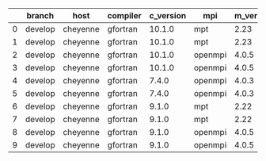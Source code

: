 |    | branch   | host     | compiler   | c_version   | mpi     | m_version   | o_g   | os    | build   |   u_pass |   u_fail |   s_pass |   s_fail |   e_pass |   e_fail |   nuopc_pass |   nuopc_fail | hash                                                                                                       | modified            |
|----|----------|----------|------------|-------------|---------|-------------|-------|-------|---------|----------|----------|----------|----------|----------|----------|--------------|--------------|------------------------------------------------------------------------------------------------------------|---------------------|
|  0 | develop  | cheyenne | gfortran   | 10.1.0      | mpt     | 2.23        | O     | Linux | Pass    |     8926 |        0 |       49 |        0 |       80 |        0 |           50 |            0 | [artifacts](https://github.com/esmf-org/esmf-test-artifacts/tree/6bc70faf8a3ff48451235861dbc4538cbc8f68a5) | 02/23/2022_16:21:38 |
|  1 | develop  | cheyenne | gfortran   | 10.1.0      | mpt     | 2.23        | g     | Linux | Pass    |     8926 |        0 |       49 |        0 |       80 |        0 |           50 |            0 | [artifacts](https://github.com/esmf-org/esmf-test-artifacts/tree/ccb1da8875e4137cd3c5978a61f2160deb75e53c) | 02/23/2022_16:21:38 |
|  2 | develop  | cheyenne | gfortran   | 10.1.0      | openmpi | 4.0.5       | O     | Linux | Pass    |     8926 |        0 |       49 |        0 |       80 |        0 |           50 |            0 | [artifacts](https://github.com/esmf-org/esmf-test-artifacts/tree/a5dcd20645aff9c0eaa4dcecd656f2b65d318e9b) | 02/23/2022_16:21:38 |
|  3 | develop  | cheyenne | gfortran   | 10.1.0      | openmpi | 4.0.5       | g     | Linux | Pass    |     8926 |        0 |       49 |        0 |       80 |        0 |           50 |            0 | [artifacts](https://github.com/esmf-org/esmf-test-artifacts/tree/80b5b2dff36dc2d789e5d07f7b9272d75607cfb5) | 02/23/2022_16:21:38 |
|  4 | develop  | cheyenne | gfortran   | 7.4.0       | openmpi | 4.0.3       | O     | Linux | Pass    |     8926 |        0 |       49 |        0 |       80 |        0 |           50 |            0 | [artifacts](https://github.com/esmf-org/esmf-test-artifacts/tree/83e93f909c67e4cd00c07802ecf6e2561528d1dc) | 02/23/2022_16:21:38 |
|  5 | develop  | cheyenne | gfortran   | 7.4.0       | openmpi | 4.0.3       | g     | Linux | Pass    |     8926 |        0 |       49 |        0 |       80 |        0 |           50 |            0 | [artifacts](https://github.com/esmf-org/esmf-test-artifacts/tree/ef27e9ebb629073c2128470dd54e55d9b8d6c2a5) | 02/23/2022_16:21:38 |
|  6 | develop  | cheyenne | gfortran   | 9.1.0       | mpt     | 2.22        | O     | Linux | Pass    |     8926 |        0 |       49 |        0 |       80 |        0 |           50 |            0 | [artifacts](https://github.com/esmf-org/esmf-test-artifacts/tree/e2daaff6fa2264226893c3f52f66e8573371fcbe) | 02/23/2022_16:21:38 |
|  7 | develop  | cheyenne | gfortran   | 9.1.0       | mpt     | 2.22        | g     | Linux | Pass    |     8926 |        0 |       49 |        0 |       80 |        0 |           50 |            0 | [artifacts](https://github.com/esmf-org/esmf-test-artifacts/tree/ba6a841f46e74ea21a3bf8fe6090709c775f2ea5) | 02/23/2022_16:21:38 |
|  8 | develop  | cheyenne | gfortran   | 9.1.0       | openmpi | 4.0.5       | O     | Linux | Pass    |     8926 |        0 |       49 |        0 |       80 |        0 |           50 |            0 | [artifacts](https://github.com/esmf-org/esmf-test-artifacts/tree/65a34bec6a5cd9ae404ba73b689c293e82197e05) | 02/23/2022_16:21:38 |
|  9 | develop  | cheyenne | gfortran   | 9.1.0       | openmpi | 4.0.5       | g     | Linux | Pass    |     8926 |        0 |       49 |        0 |       80 |        0 |           50 |            0 | [artifacts](https://github.com/esmf-org/esmf-test-artifacts/tree/170f3c7a4b51dbf146f9696e76c6996f2b3dc1cc) | 02/23/2022_16:21:38 |